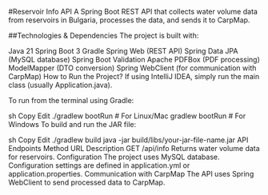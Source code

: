 #Reservoir Info API
A Spring Boot REST API that collects water volume data from reservoirs in Bulgaria, processes the data, and sends it to CarpMap.

##Technologies & Dependencies
The project is built with:

Java 21
Spring Boot 3
Gradle
Spring Web (REST API)
Spring Data JPA (MySQL database)
Spring Boot Validation
Apache PDFBox (PDF processing)
ModelMapper (DTO conversion)
Spring WebClient (for communication with CarpMap)
How to Run the Project?
If using IntelliJ IDEA, simply run the main class (usually Application.java).

To run from the terminal using Gradle:

sh
Copy
Edit
./gradlew bootRun  # For Linux/Mac
gradlew bootRun    # For Windows
To build and run the JAR file:

sh
Copy
Edit
./gradlew build
java -jar build/libs/your-jar-file-name.jar
API Endpoints
Method	URL	Description
GET	/api/info	Returns water volume data for reservoirs.
Configuration
The project uses MySQL database.
Configuration settings are defined in application.yml or application.properties.
Communication with CarpMap
The API uses Spring WebClient to send processed data to CarpMap.

